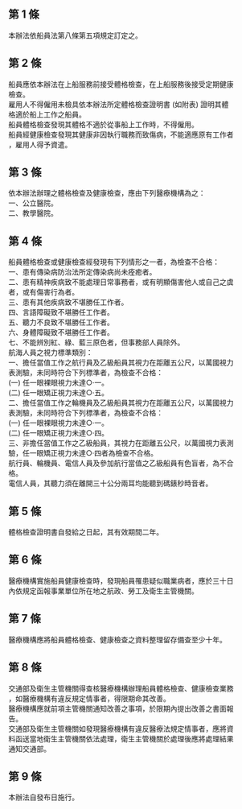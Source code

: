 第 1 條
-------
本辦法依船員法第八條第五項規定訂定之。

第 2 條
-------
船員應依本辦法在上船服務前接受體格檢查，在上船服務後接受定期健康  
檢查。  
雇用人不得僱用未檢具依本辦法所定體格檢查證明書 (如附表) 證明其體  
格適於船上工作之船員。  
船員體格檢查發現其體格不適於從事船上工作時，不得僱用。  
船員經健康檢查發現其健康非因執行職務而致傷病，不能適應原有工作者  
，雇用人得予資遣。

第 3 條
-------
依本辦法辦理之體格檢查及健康檢查，應由下列醫療機構為之：  
一、公立醫院。  
二、教學醫院。

第 4 條
-------
船員體格檢查或健康檢查經發現有下列情形之一者，為檢查不合格：  
一、患有傳染病防治法所定傳染病尚未痊癒者。  
二、患有精神疾病致不能處理日常事務者，或有明顯傷害他人或自己之虞  
    者，或有傷害行為者。  
三、患有其他疾病致不堪勝任工作者。  
四、言語障礙致不堪勝任工作者。  
五、聽力不良致不堪勝任工作者。  
六、身體障礙致不堪勝任工作者。  
七、不能辨別紅、綠、藍三原色者，但事務部人員除外。  
航海人員之視力標準類別：  
一、擔任當值工作之航行員及乙級船員其視力在距離五公尺，以萬國視力  
    表測驗，未同時符合下列標準者，為檢查不合格：  
 (一) 任一眼裸眼視力未達○‧一。  
 (二) 任一眼矯正視力未達○‧五。  
二、擔任當值工作之輪機員及乙級船員其視力在距離五公尺，以萬國視力  
    表測驗，未同時符合下列標準者，為檢查不合格：  
 (一) 任一眼裸眼視力未達○‧一。  
 (二) 任一眼矯正視力未達○‧四。  
三、非擔任當值工作之乙級船員，其視力在距離五公尺，以萬國視力表測  
    驗，任一眼矯正視力未達○‧四者為檢查不合格。  
航行員、輪機員、電信人員及參加航行當值之乙級船員有色盲者，為不合  
格。  
電信人員，其聽力須在離開三十公分兩耳均能聽到碼錶秒時音者。

第 5 條
-------
體格檢查證明書自發給之日起，其有效期間二年。

第 6 條
-------
醫療機構實施船員健康檢查時，發現船員罹患疑似職業病者，應於三十日  
內依規定函報事業單位所在地之航政、勞工及衛生主管機關。

第 7 條
-------
醫療機構應將船員體格檢查、健康檢查之資料整理留存備查至少十年。

第 8 條
-------
交通部及衛生主管機關得查核醫療機構辦理船員體格檢查、健康檢查業務  
，如醫療機構有違反規定情事者，得限期命其改善。  
醫療機構應就前項主管機關通知改善之事項，於限期內提出改善之書面報  
告。  
交通部及衛生主管機關如發現醫療機構有違反醫療法規定情事者，應將資  
料函送當地衛生主管機關依法處理，衛生主管機關於處理後應將處理結果  
通知交通部。

第 9 條
-------
本辦法自發布日施行。

